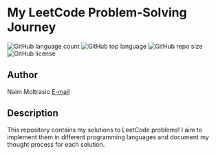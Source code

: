 # My LeetCode Problem-Solving Journey

![GitHub language count](https://img.shields.io/github/languages/count/naimmoltrasio/My-LeetCode-Problem-Solving-Journey.svg)
![GitHub top language](https://img.shields.io/github/languages/top/naimmoltrasio/My-LeetCode-Problem-Solving-Journey.svg)
![GitHub repo size](https://img.shields.io/github/repo-size/naimmoltrasio/My-LeetCode-Problem-Solving-Journey.svg)
![GitHub license](https://img.shields.io/github/license/naimmoltrasio/My-LeetCode-Problem-Solving-Journey.svg)

## Author

Naim Moltrasio [E-mail](mailto:naim.moltrasio@gmail.com "E-mail")

## Description
This repository contains my solutions to LeetCode problems! 
I aim to implement them in different programming languages and document my thought process for each solution.

